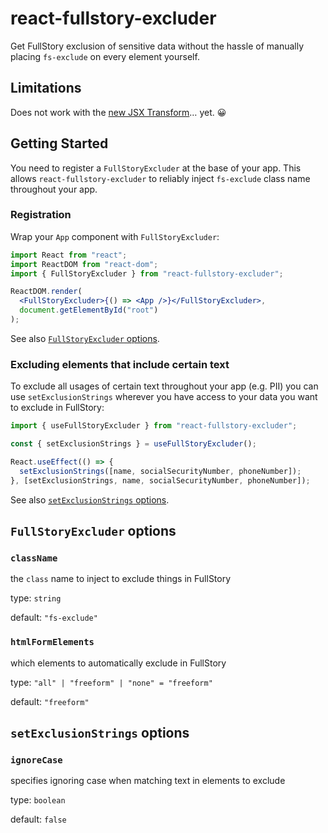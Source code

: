 # react-fullstory-excluder

Get FullStory exclusion of sensitive data without the hassle of manually placing `fs-exclude` on every element yourself.

## Limitations

Does not work with the [new JSX Transform](https://reactjs.org/blog/2020/09/22/introducing-the-new-jsx-transform.html)… yet. 😀

## Getting Started

You need to register a `FullStoryExcluder` at the base of your app. This allows `react-fullstory-excluder` to reliably inject `fs-exclude` class name throughout your app.

### Registration

Wrap your `App` component with `FullStoryExcluder`:

```jsx
import React from "react";
import ReactDOM from "react-dom";
import { FullStoryExcluder } from "react-fullstory-excluder";

ReactDOM.render(
  <FullStoryExcluder>{() => <App />}</FullStoryExcluder>,
  document.getElementById("root")
);
```

See also [`FullStoryExcluder` options](#fullstoryexcluder-options).

### Excluding elements that include certain text

To exclude all usages of certain text throughout your app (e.g. PII) you can use `setExclusionStrings` wherever you have access to your data you want to exclude in FullStory:

```jsx
import { useFullStoryExcluder } from "react-fullstory-excluder";
```

```jsx
const { setExclusionStrings } = useFullStoryExcluder();

React.useEffect(() => {
  setExclusionStrings([name, socialSecurityNumber, phoneNumber]);
}, [setExclusionStrings, name, socialSecurityNumber, phoneNumber]);
```

See also [`setExclusionStrings` options](#setexclusionstrings-options).

## `FullStoryExcluder` options

### `className`

the `class` name to inject to exclude things in FullStory

type: `string`

default: `"fs-exclude"`

### `htmlFormElements`

which elements to automatically exclude in FullStory

type: `"all" | "freeform" | "none" = "freeform"`

default: `"freeform"`

## `setExclusionStrings` options

### `ignoreCase`

specifies ignoring case when matching text in elements to exclude

type: `boolean`

default: `false`

